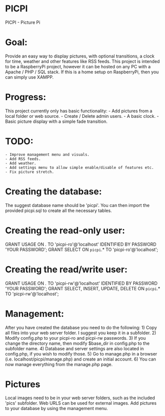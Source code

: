 # PICPI
PICPI - Picture Pi

# Goal:
Provide an easy way to display pictures, with optional transitions, a clock for time, weather and other features like RSS feeds.
This project is intended to be a RaspberryPi project, however it can be hosted on any PC with a Apache / PHP / SQL stack.
If this is a home setup on RaspberryPi, then you can simply use XAMPP.

# Progress:
This project currently only has basic functionality:
    - Add pictures from a local folder or web source.
    - Create / Delete admin users.
    - A basic clock.
    - Basic picture display with a simple fade transition.

# TODO:
    - Improve management menu and visuals.
    - Add RSS feeds.
    - Add weather.
    - Add settings menu to allow simple enable/disable of features etc.
    - Fix picture stretch.

# Creating the database:
The suggest database name should be 'picpi'.
You can then import the provided picpi.sql to create all the necessary tables.

# Creating the read-only user:
GRANT USAGE ON *.* TO 'picpi-ro'@'localhost' IDENTIFIED BY PASSWORD 'YOUR PASSWORD';
GRANT SELECT ON `picpi`.* TO 'picpi-ro'@'localhost';

# Creating the read/write user:
GRANT USAGE ON *.* TO 'picpi-rw'@'localhost' IDENTIFIED BY PASSWORD 'YOUR PASSWORD';
GRANT SELECT, INSERT, UPDATE, DELETE ON `picpi`.* TO 'picpi-rw'@'localhost';

# Management:
After you have created the database you need to do the following:
    1) Copy all files into your web server folder. I suggest you keep it in a subfolder.
    2) Modify config.php to your picpi-ro and picpi-rw passwords.
    3) If you change the directory name, then modify $base_dir in config.php to the subfolder name.
    4) Database and server settings are also located in config.php, if you wish to modify those.
    5) Go to manage.php in a browser (i.e. localhost/picpi/manage.php) and create an initial account.
    6) You can now manage everything from the manage.php page.

# Pictures
Local images need to be in your web server folders, such as the included 'pics' subfolder.
Web URLS can be used for external images.
Add pictures to your database by using the management menu.